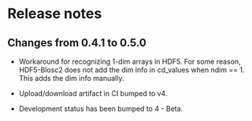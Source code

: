 # Release notes

## Changes from 0.4.1 to 0.5.0

* Workaround for recognizing 1-dim arrays in HDF5. For some reason,
  HDF5-Blosc2 does not add the dim info in cd_values when ndim == 1.
  This adds the dim info manually.

* Upload/download artifact in CI bumped to v4.

* Development status has been bumped to 4 - Beta.
